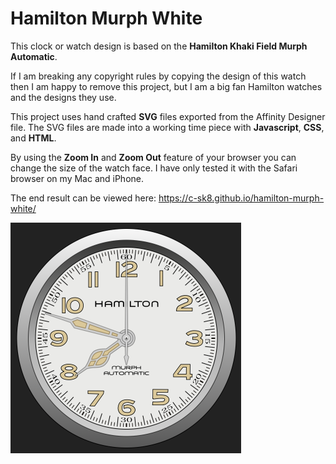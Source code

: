 # Hamilton Murph White

This clock or watch design is based on the **Hamilton Khaki Field Murph Automatic**.

If I am breaking any copyright rules by copying the design of this watch
then I am happy to remove this project, but I am a big fan Hamilton watches
and the designs they use.

This project uses hand crafted **SVG** files exported from the Affinity Designer file.
The SVG files are made into a working time piece with **Javascript**, **CSS**, and **HTML**.

By using the **Zoom In** and **Zoom Out** feature of your browser you can change
the size of the watch face. I have only tested it with the Safari browser on my Mac and iPhone.

The end result can be viewed here: https://c-sk8.github.io/hamilton-murph-white/

<a href="https://c-sk8.github.io/hamilton-murph-white/"><img src="https://github.com/c-sk8/Hamilton-Murph-White/blob/main/image/preview.png" width="369" /></a>
